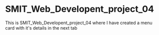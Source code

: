 # SMIT_Web_Developent_project_04
This is SMIT_Web_Developent_project_04 where I have created a menu card with it's details in the next tab
